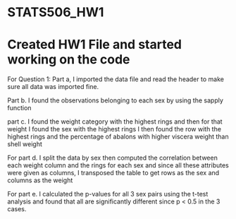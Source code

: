 # STATS506_HW1

# Created HW1 File and started working on the code

For Question 1: Part a, I imported the data file and read the header to make sure all data was imported fine.

Part b. I found the observations belonging to each sex by using the sapply function

part c. I found the weight category with the highest rings and then for that weight
I found the sex with the highest rings
I then found the row with the highest rings and the percentage of abalons with higher viscera weight than
shell weight

For part d. I split the data by sex then computed the correlation between each weight column and the rings 
for each sex and since all these attributes were given as columns, I transposed the table to get
rows as the sex and columns as the weight

For part e. I calculated the p-values for all 3 sex pairs using the t-test analysis and found that
all are significantly different since p < 0.5 in the 3 cases.
